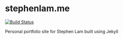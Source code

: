 # stephenlam.me

[![Build Status](https://travis-ci.org/ascendancyy/stephenlam.me.svg?branch=master)](https://travis-ci.org/ascendancyy/stephenlam.me)  

Personal portfolio site for Stephen Lam built using Jekyll
